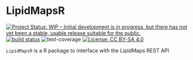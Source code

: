 # LipidMapsR

[![Project Status: WIP – Initial development is in progress, but there has not yet been a stable, usable release suitable for the public.](https://www.repostatus.org/badges/latest/wip.svg)](https://www.repostatus.org/#wip)
[![build status](https://github.com/michaelwitting/LipidMapsR/workflows/R-CMD-check/badge.svg)](https://github.com/michaelwitting/SwissLipidsR/actions?query=workflow%3AR-CMD-check)
![test-coverage](https://github.com/michaelwitting/LipidMapsR/workflows/test-coverage/badge.svg)
[![License: CC BY-SA 4.0](https://img.shields.io/badge/License-CC%20BY--SA%204.0-lightgrey.svg)](https://creativecommons.org/licenses/by-sa/4.0/)

`LipidMapsR` is a R package to interface with the LipidMaps REST API
